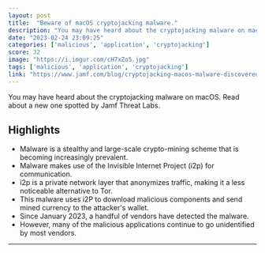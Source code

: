 ```yaml
---
layout: post
title:  "Beware of macOS cryptojacking malware."
description: "You may have heard about the cryptojacking malware on macOS. Read about a new one spotted by Jamf Threat Labs."
date: "2023-02-24 23:09:25"
categories: ['malicious', 'application', 'cryptojacking']
score: 32
image: "https://i.imgur.com/cH7xZo5.jpg"
tags: ['malicious', 'application', 'cryptojacking']
link: "https://www.jamf.com/blog/cryptojacking-macos-malware-discovered-by-jamf-threat-labs/"
---
```


You may have heard about the cryptojacking malware on macOS. Read about a new one spotted by Jamf Threat Labs.

## Highlights

- Malware is a stealthy and large-scale crypto-mining scheme that is becoming increasingly prevalent.
- Malware makes use of the Invisible Internet Project (i2p) for communication.
- i2p is a private network layer that anonymizes traffic, making it a less noticeable alternative to Tor.
- This malware uses i2P to download malicious components and send mined currency to the attacker's wallet.
- Since January 2023, a handful of vendors have detected the malware.
- However, many of the malicious applications continue to go unidentified by most vendors.

---
